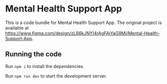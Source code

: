 
  # Mental Health Support App

  This is a code bundle for Mental Health Support App. The original project is available at https://www.figma.com/design/zL86kJNYI4rAgFAjYaG9Mi/Mental-Health-Support-App.

  ## Running the code

  Run `npm i` to install the dependencies.

  Run `npm run dev` to start the development server.
  
